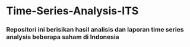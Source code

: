 # Time-Series-Analysis-ITS

### Repositori ini berisikan hasil analisis dan laporan time series analysis beberapa saham di Indonesia
